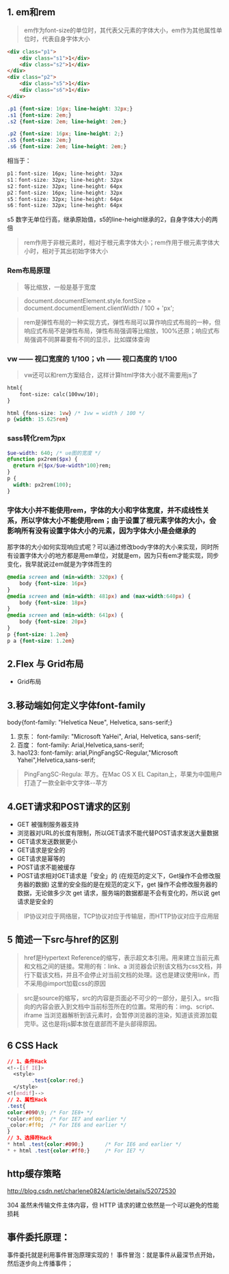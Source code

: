 ## 1. em和rem
> em作为font-size的单位时，其代表父元素的字体大小，em作为其他属性单位时，代表自身字体大小

```html
<div class="p1">
    <div class="s1">1</div>
    <div class="s2">1</div>
</div>
<div class="p2">
    <div class="s5">1</div>
    <div class="s6">1</div>
</div>
```
```css
.p1 {font-size: 16px; line-height: 32px;}
.s1 {font-size: 2em;}
.s2 {font-size: 2em; line-height: 2em;}

.p2 {font-size: 16px; line-height: 2;}
.s5 {font-size: 2em;}
.s6 {font-size: 2em; line-height: 2em;}
```
相当于：
```css
p1：font-size: 16px; line-height: 32px
s1：font-size: 32px; line-height: 32px
s2：font-size: 32px; line-height: 64px
p2：font-size: 16px; line-height: 32px
s5：font-size: 32px; line-height: 64px
s6：font-size: 32px; line-height: 64px
```
s5 数字无单位行高，继承原始值，s5的line-height继承的2，自身字体大小的两倍

> rem作用于非根元素时，相对于根元素字体大小；rem作用于根元素字体大小时，相对于其出初始字体大小

### Rem布局原理
> 等比缩放，一般是基于宽度

> document.documentElement.style.fontSize = document.documentElement.clientWidth / 100 + 'px';

> rem是弹性布局的一种实现方式，弹性布局可以算作响应式布局的一种，但响应式布局不是弹性布局，弹性布局强调等比缩放，100%还原；响应式布局强调不同屏幕要有不同的显示，比如媒体查询

### vw —— 视口宽度的 1/100；vh —— 视口高度的 1/100
> vw还可以和rem方案结合，这样计算html字体大小就不需要用js了
```html
html{
    font-size: calc(100vw/10);
}
```
```css
html {fons-size: 1vw} /* 1vw = width / 100 */
p {width: 15.625rem}
```
### sass转化rem为px
```sass
$ue-width: 640; /* ue图的宽度 */
@function px2rem($px) {
  @return #{$px/$ue-width*100}rem;
}
p {
  width: px2rem(100);
}
```

###  字体大小并不能使用rem，字体的大小和字体宽度，并不成线性关系，所以字体大小不能使用rem；由于设置了根元素字体的大小，会影响所有没有设置字体大小的元素，因为字体大小是会继承的
那字体的大小如何实现响应式呢？可以通过修改body字体的大小来实现，同时所有设置字体大小的地方都是用em单位，对就是em，因为只有em才能实现，同步变化，我早就说过em就是为字体而生的
```css
@media screen and (min-width: 320px) {
	body {font-size: 16px}
}
@media screen and (min-width: 481px) and (max-width:640px) {
	body {font-size: 18px}
}
@media screen and (min-width: 641px) {
	body {font-size: 20px}
}
p {font-size: 1.2em}
p a {font-size: 1.2em}
```

## 2.Flex 与 Grid布局
 * Grid布局
## 3.移动端如何定义字体font-family
body{font-family: "Helvetica Neue", Helvetica, sans-serif;}
1. 京东： font-family: "Microsoft YaHei", Arial, Helvetica, sans-serif;
2. 百度： font-family: Arial,Helvetica,sans-serif;
3. hao123:  font-family: arial,PingFangSC-Regular,"Microsoft Yahei",Helvetica,sans-serif;

> PingFangSC-Regula: 苹方。在Mac OS X EL Capitan上，苹果为中国用户打造了一款全新中文字体--苹方


## 4.GET请求和POST请求的区别
* GET 被强制服务器支持
* 浏览器对URL的长度有限制，所以GET请求不能代替POST请求发送大量数据
* GET请求发送数据更小
* GET请求是安全的
* GET请求是幂等的
* POST请求不能被缓存
* POST请求相对GET请求是「安全」的 (在规范的定义下，Get操作不会修改服务器的数据)
这里的安全指的是在规范的定义下，get 操作不会修改服务器的数据，无论做多少次 get 请求，服务端的数据都是不会有变化的，所以说 get 请求是安全的

>IP协议对应于网络层，TCP协议对应于传输层，而HTTP协议对应于应用层

## 5 简述一下src与href的区别
>href是Hypertext Reference的缩写，表示超文本引用。用来建立当前元素和文档之间的链接。常用的有：link、a
 浏览器会识别该文档为css文档，并行下载该文档，并且不会停止对当前文档的处理。这也是建议使用link，而不采用@import加载css的原因

>src是source的缩写，src的内容是页面必不可少的一部分，是引入。src指向的内容会嵌入到文档中当前标签所在的位置。常用的有：img、script、iframe
当浏览器解析到该元素时，会暂停浏览器的渲染，知道该资源加载完毕。这也是将js脚本放在底部而不是头部得原因。

## 6 CSS Hack
```css
// 1、条件Hack
<!--[if IE]>
  <style>
		.test{color:red;}
  </style>
<![endif]-->
// 2、属性Hack
.test{
color:#090\9; /* For IE8+ */
*color:#f00;  /* For IE7 and earlier */
_color:#ff0;  /* For IE6 and earlier */
}
// 3、选择符Hack
* html .test{color:#090;}       /* For IE6 and earlier */
* + html .test{color:#ff0;}     /* For IE7 */
```

## http缓存策略
http://blog.csdn.net/charlene0824/article/details/52072530

304 虽然未传输文件主体内容，但 HTTP 请求的建立依然是一个可以避免的性能损耗

## 事件委托原理：
   事件委托就是利用事件冒泡原理实现的！
   事件冒泡：就是事件从最深节点开始，然后逐步向上传播事件；